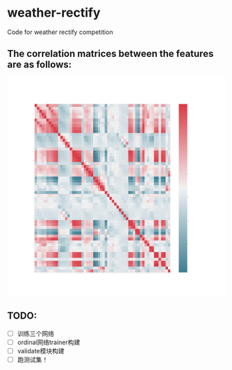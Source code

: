 # weather-rectify
Code for weather rectify competition

## The correlation matrices between the features are as follows:
![](corrMatrix.jpg)

## TODO: 
- [ ] 训练三个网络
- [ ] ordinal网络trainer构建
- [ ] validate模块构建
- [ ] 跑测试集！
